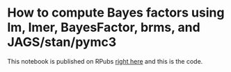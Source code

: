 # How to compute Bayes factors using lm, lmer, BayesFactor, brms, and JAGS/stan/pymc3

This notebook is published on RPubs [right here](https://rpubs.com/lindeloev/358672) and this is the code.
